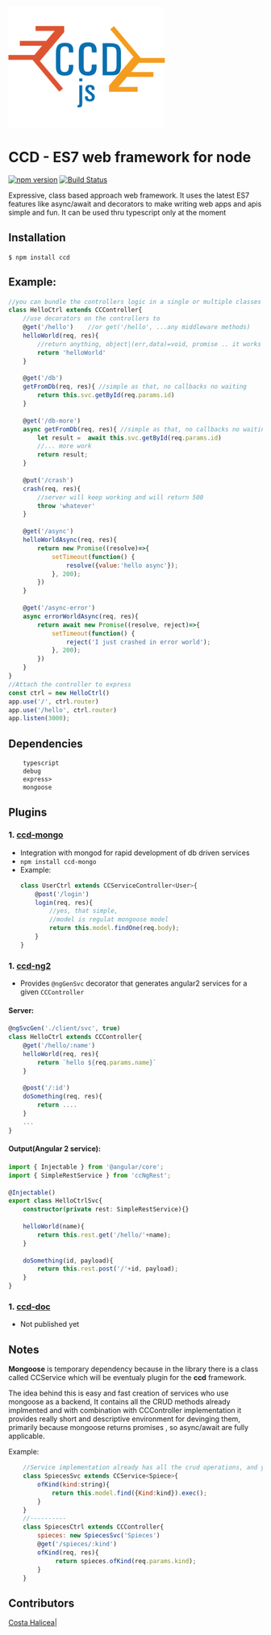 <img src="https://raw.githubusercontent.com/codechem/ccd-snippets/master/images/ccdLogo.png"></img>

# CCD - ES7 web framework for node 

[![npm version](https://badge.fury.io/js/ccd.png)](https://badge.fury.io/js/ccd)
[![Build Status](https://travis-ci.org/codechem/ccd.svg?branch=master)](https://travis-ci.org/codechem/ccd)

Expressive, class based approach web framework. 
It uses the latest ES7 features like async/await and decorators to make writing web apps and apis simple and fun.
It can be used thru typescript only at the moment  

## Installation

```
$ npm install ccd
```

## Example:

```js
//you can bundle the controllers logic in a single or multiple classes
class HelloCtrl extends CCController{
    //use decorators on the controllers to 
    @get('/hello')    //or get('/hello', ...any middleware methods)
    helloWorld(req, res){
        //return anything, object|(err,data)=void, promise .. it works with all of them
        return 'helloWorld' 
    }
    
    @get('/db')
    getFromDb(req, res){ //simple as that, no callbacks no waiting
        return this.svc.getById(req.params.id)
    }

    @get('/db-more')
    async getFromDb(req, res){ //simple as that, no callbacks no waiting
        let result =  await this.svc.getById(req.params.id)
        //... more work
        return result;
    }
    
    @put('/crash')
    crash(req, res){
        //server will keep working and will return 500 
        throw 'whatever' 
    }

    @get('/async')    
    helloWorldAsync(req, res){
        return new Promise((resolve)=>{
            setTimeout(function() {
                resolve({value:'hello async'});
            }, 200);
        })
    }

    @get('/async-error')    
    async errorWorldAsync(req, res){
        return await new Promise((resolve, reject)=>{
            setTimeout(function() {
                reject('I just crashed in error world');
            }, 200);
        })
    }
}
//Attach the controller to express
const ctrl = new HelloCtrl()
app.use('/', ctrl.router)
app.use('/hello', ctrl.router)
app.listen(3000);
```

## Dependencies

```
    typescript
    debug
    express>
    mongoose
```
## Plugins
    
### 1. [ccd-mongo](https://github.com/codechem/ccd-mongo)
- Integration with mongod for rapid development of db driven services
- ```npm install ccd-mongo```
- Example:
    ```typescript
    class UserCtrl extends CCServiceController<User>{
        @post('/login')    
        login(req, res){
            //yes, that simple, 
            //model is regulat mongoose model
            return this.model.findOne(req.body); 
        }
    }
    ```
### 1. [ccd-ng2](https://github.com/codechem/ccd-ng2)
- Provides ```@ngGenSvc``` decorator that generates angular2 services for a given ```CCController```
#### Server:
```typescript
@ngSvcGen('./client/svc', true)
class HelloCtrl extends CCController{
    @get('/hello/:name')    
    helloWorld(req, res){
        return `hello ${req.params.name}`
    }

    @post('/:id')    
    doSomething(req, res){
        return ....
    }
    ...
}
```
#### Output(Angular 2 service):
```typescript
import { Injectable } from '@angular/core';
import { SimpleRestService } from 'ccNgRest';

@Injectable()
export class HelloCtrlSvc{
    constructor(private rest: SimpleRestService){}

    helloWorld(name){
        return this.rest.get('/hello/'+name);
    }

    doSomething(id, payload){
        return this.rest.post('/'+id, payload);
    }
}
```

### 1. [ccd-doc](https://github.com/codechem/ccd-doc)
- Not published yet

## Notes

**Mongoose** is temporary dependency because in the library there is a class called CCService 
which will be eventualy plugin for the **ccd** framework.

The idea behind this is easy and fast creation of services who use mongoose as a backend,
It contains all the CRUD methods already implmented and with combination with CCController implementation it provides really short and descriptive environment for devinging them, 
primarily because mongoose returns promises , so async/await are fully applicable. 

Example:

```javascript
    //Service implementation already has all the crud operations, and you can freely override them
    class SpiecesSvc extends CCService<Spiece>{
        ofKind(kind:string){
            return this.model.find({Kind:kind}).exec();
        }
    }
    //----------
    class SpiecesCtrl extends CCController{
        spieces: new SpiecesSvc('Spieces')
        @get('/spieces/:kind') 
        ofKind(req, res){
             return spieces.ofKind(req.params.kind);
        }
    }
```

## Contributors
[Costa Halicea](https://github.com/halicea)|
